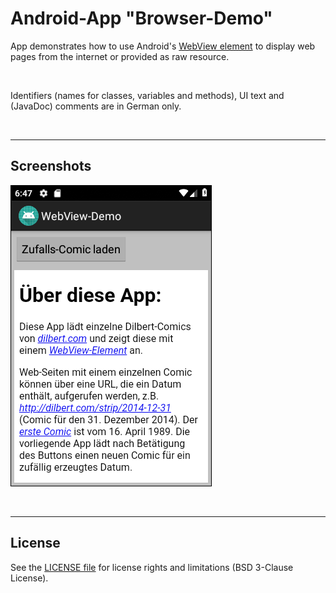 # Android-App "Browser-Demo" #

App demonstrates how to use Android's [WebView element](https://developer.android.com/reference/android/webkit/WebView) to display web pages from the internet or provided as raw resource.

<br>

Identifiers (names for classes, variables and methods), UI text and (JavaDoc) comments are in German only.

<br>

----
## Screenshots ##

![Screenshot 1](screenshot_1.png)  

<br>

----
## License ##

See the [LICENSE file](LICENSE.md) for license rights and limitations (BSD 3-Clause License).
